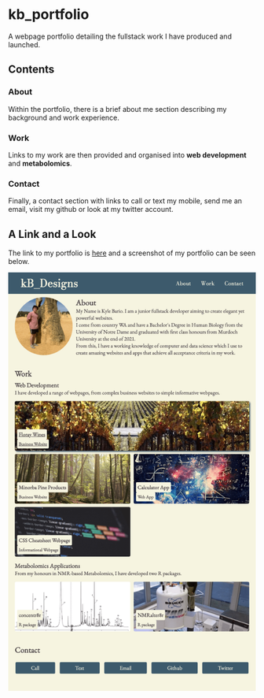# kb_portfolio
A webpage portfolio detailing the fullstack work I have produced and launched.

## Contents

### About

Within the portfolio, there is a brief about me section describing my background and work experience.

### Work

Links to my work are then provided and organised into **web development** and **metabolomics**.

### Contact

Finally, a contact section with links to call or text my mobile, send me an email, visit my github or look at my twitter account.

## A Link and a Look

The link to my portfolio is [here](kbario.github.io/kb_portfolio/) and a screenshot of my portfolio can be seen below. 

![screenshot](./img/folio.png)